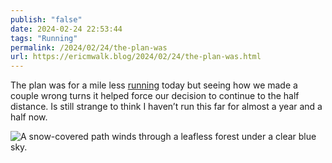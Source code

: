 ```yaml
---
publish: "false"
date: 2024-02-24 22:53:44
tags: "Running"
permalink: /2024/02/24/the-plan-was
url: https://ericmwalk.blog/2024/02/24/the-plan-was.html
---
```


The plan was for a mile less [running](https://strava.com/activities/10828560757) today but seeing how we made a couple wrong turns it helped force our decision to continue to the half distance. Is still strange to think I haven’t run this far for almost a year and a half now.

![A snow-covered path winds through a leafless forest under a clear blue sky.](https://ericmwalk.blog/uploads/2024/img-8002.jpeg)
